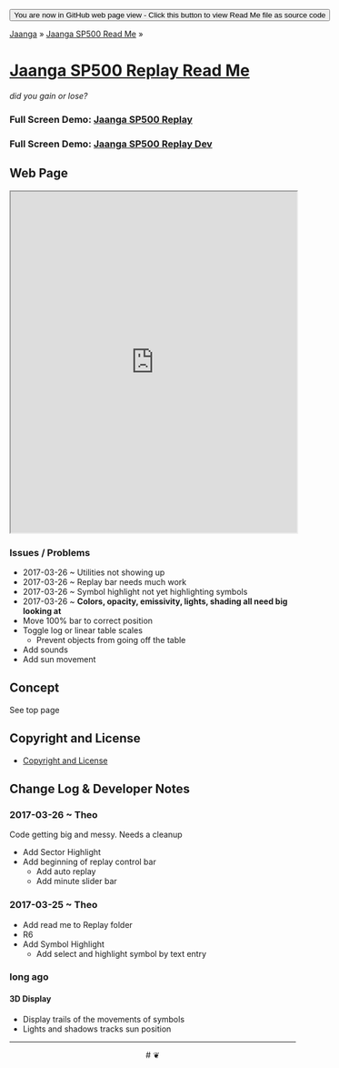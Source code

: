 
<span style=display:none; >[You are now in a GitHub source code view - click this button to view this read me file as a web page]( https://jaanga.github.io/sp500/sp500-replay/ "View file as a web page." ) </span>
<div><input type=button value='You are now in GitHub web page view - Click this button to view Read Me file as source code' onclick=window.location.href='https://github.com/jaanga/sp500/sp500-replay/'; /></div>

[Jaanga]( https://jaanga.github.io/ ) &raquo; [Jaanga SP500 Read Me]( https://jaanga.github.io/sp500/index.html ) &raquo;

[Jaanga SP500 Replay Read Me]( index.html )
===
_did you gain or lose?_


### Full Screen Demo: [Jaanga SP500 Replay ]( https://jaanga.github.io/sp500/sp500-replay/ )

### Full Screen Demo: [Jaanga SP500 Replay Dev ]( https://jaanga.github.io/sp500/sp500-replay/dev )


## Web Page

<iframe class=ifr src="https://jaanga.github.io/sp500/sp500-replay/index.html" width=100% height=600px class='overview' ></iframe>


### Issues / Problems

* 2017-03-26 ~ Utilities not showing up
* 2017-03-26 ~ Replay bar needs much work
* 2017-03-26 ~ Symbol highlight not yet highlighting symbols
* 2017-03-26 ~ ****Colors, opacity, emissivity, lights, shading all need big looking at****
* Move 100% bar to correct position
* Toggle log or linear table scales
	* Prevent objects from going off the table
* Add sounds
* Add sun movement


## Concept

See top page
<!---
### Mission
<!-- a statement of a rationale, applicable now as well as in the future
### Vision
<!--  a descriptive picture of a desired future state
## Usage Notes
-->
## Copyright and License

* [Copyright and License]( https://jaanga.github.io/#https://jaanga.github.io/jaanga-copyright-and-mit-license.md )


## Change Log & Developer Notes

### 2017-03-26 ~ Theo

Code getting big and messy. Needs a cleanup


* Add Sector Highlight
* Add beginning of replay control bar
	* Add auto replay
	* Add minute slider bar
### 2017-03-25 ~ Theo


* Add read me to Replay folder
* R6
* Add Symbol Highlight
	* Add select and highlight symbol by text entry


### long ago

#### 3D Display
* Display trails of the movements of symbols
* Lights and shadows tracks sun position

***

<center title="dingbat" >
# <a href=javascript:window.scrollTo(0,0); style=text-decoration:none; >❦</a>
</center>


